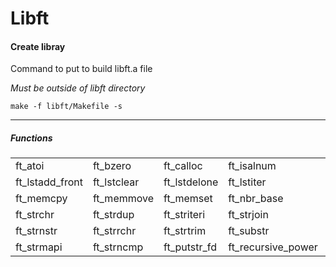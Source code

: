 # Libft

<h4>Create libray</h4>

<p>Command to put to build libft.a file</p>
<i>Must be outside of libft directory</i>

```
make -f libft/Makefile -s
```

----

<h5>Functions</h5>

<table>
  <tr>
    <td>ft_atoi</td>
    <td>ft_bzero</td>
    <td>ft_calloc</td>
    <td>ft_isalnum</td>
    <td>ft_isalpha</td>
    <td>ft_isascii</td>
    <td>ft_isdigit</td>
    <td>ft_isprint</td>
    <td>ft_itoa</td>
    <td>ft_lstadd_back</td>
  </tr>
  <tr>
    <td>ft_lstadd_front</td>
    <td>ft_lstclear</td>
    <td>ft_lstdelone</td>
    <td>ft_lstiter</td>
    <td>ft_lstlast</td>
    <td>ft_lstmap</td>
    <td>ft_lstnew</td>
  </tr>
  <tr>
    <td>ft_memcpy</td>
    <td>ft_memmove</td>
    <td>ft_memset</td>
    <td>ft_nbr_base</td>
    <td>ft_putchar_fd</td>
    <td>ft_putendl_fd</td>
    <td>ft_putnbr_fd</td>
  </tr>
  <tr>
    <td>ft_strchr</td>
    <td>ft_strdup</td>
    <td>ft_striteri</td>
    <td>ft_strjoin</td>
    <td>ft_strlcat</td>
    <td>ft_strlcpy</td>
    <td>ft_strlen</td>
  </tr>
  <tr>
    <td>ft_strnstr</td>
    <td>ft_strrchr</td>
    <td>ft_strtrim</td>
    <td>ft_substr</td>
    <td>ft_tolower</td>
    <td>ft_toupper</td>
    <td>get_next_line</td>
  </tr>
  <tr>
    <td>ft_strmapi</td>
    <td>ft_strncmp</td>
    <td>ft_putstr_fd</td>
    <td>ft_recursive_power</td>
    <td>ft_split</td>
    <td>ft_lstsize</td>
    <td>ft_memchr</td>
    <td>ft_memcmp</td>
  </tr>
</table>
